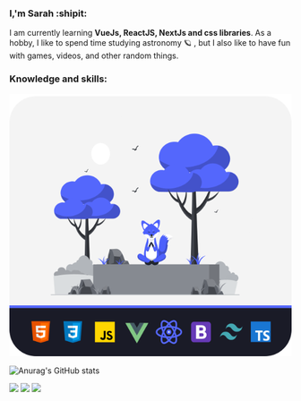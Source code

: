 ### I,'m Sarah :shipit:
I am currently learning **VueJs, ReactJS, NextJs and css libraries**. 
As a hobby, I like to spend time studying astronomy :ringed_planet: , but I also like to have fun with games, videos, and other random things. 
### Knowledge and skills: 

![dark - black](https://github.com/sarahmelo/sarahmelo/blob/master/dark%20-%20black.svg)

![Anurag's GitHub stats](https://github-readme-stats.vercel.app/api?username=sarahmelo&show_icons=true&theme=tokyonight)

[<img src="https://img.icons8.com/fluent/48/000000/linkedin.png"/>](https://www.linkedin.com/in/sarah-melo-95b231190/) 
[<img src="https://img.icons8.com/fluent/48/000000/instagram-new.png"/>](https://www.instagram.com/sariinha_12/)
[<img src="https://img.icons8.com/color/48/000000/whatsapp--v1.png"/>](https://web.whatsapp.com/send?phone=5521979594534")
